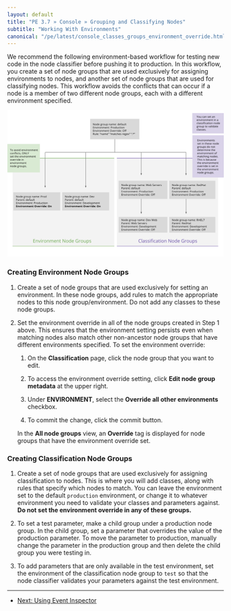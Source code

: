 ```yaml
---
layout: default
title: "PE 3.7 » Console » Grouping and Classifying Nodes"
subtitle: "Working With Environments"
canonical: "/pe/latest/console_classes_groups_environment_override.html"
---
```


[env_workflow_diagram]: ./images/console/env_workflow.svg

We recommend the following environment-based workflow for testing new code in the node classifier before pushing it to production. In this workflow, you create a set of node groups that are used exclusively for assigning environments to nodes, and another set of node groups that are used for classifying nodes. This workflow avoids the conflicts that can occur if a node is a member of two different node groups, each with a different environment specified.

![env workflow][env_workflow_diagram]

### Creating Environment Node Groups

1. Create a set of node groups that are used exclusively for setting an environment. In these node groups, add rules to match the appropriate nodes to this node group/environment. Do not add any classes to these node groups.

2. Set the environment override in all of the node groups created in Step 1 above. This ensures that the environment setting persists even when matching nodes also match other non-ancestor node groups that have different environments specified. To set the environment override:

    1. On the **Classification** page, click the node group that you want to edit.

    2. To access the environment override setting, click **Edit node group metadata** at the upper right.

    3. Under **ENVIRONMENT**, select the **Override all other environments** checkbox.

    4. To commit the change, click the commit button.

    In the **All node groups** view, an **Override** tag is displayed for node groups that      have the environment override set. 
    
### Creating Classification Node Groups

1. Create a set of node groups that are used exclusively for assigning classification to nodes. This is where you will add classes, along with rules that specify which nodes to match. You can leave the environment set to the default `production` environment, or change it to whatever environment you need to validate your classes and parameters against. **Do not set the environment override in any of these groups.**

2. To set a test parameter, make a child group under a production node group. In the child group, set a parameter that overrides the value of the production parameter. To move the parameter to production, manually change the parameter in the production group and then delete the child group you were testing in.

3. To add parameters that are only available in the test environment, set the environment of the classification node group to `test` so that the node classifier validates your parameters against the test environment.


* * *

- [Next: Using Event Inspector](./console_event-inspector.html)